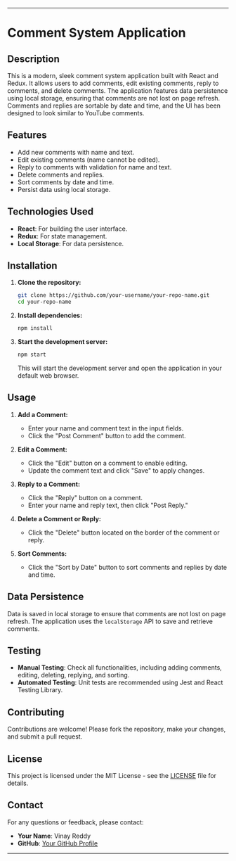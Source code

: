 
---

# Comment System Application

## Description

This is a modern, sleek comment system application built with React and Redux. It allows users to add comments, edit existing comments, reply to comments, and delete comments. The application features data persistence using local storage, ensuring that comments are not lost on page refresh. Comments and replies are sortable by date and time, and the UI has been designed to look similar to YouTube comments.

## Features

- Add new comments with name and text.
- Edit existing comments (name cannot be edited).
- Reply to comments with validation for name and text.
- Delete comments and replies.
- Sort comments by date and time.
- Persist data using local storage.

## Technologies Used

- **React**: For building the user interface.
- **Redux**: For state management.
- **Local Storage**: For data persistence.

## Installation

1. **Clone the repository:**

   ```bash
   git clone https://github.com/your-username/your-repo-name.git
   cd your-repo-name
   ```

2. **Install dependencies:**

   ```bash
   npm install
   ```

3. **Start the development server:**

   ```bash
   npm start
   ```

   This will start the development server and open the application in your default web browser.

## Usage

1. **Add a Comment:**
   - Enter your name and comment text in the input fields.
   - Click the "Post Comment" button to add the comment.

2. **Edit a Comment:**
   - Click the "Edit" button on a comment to enable editing.
   - Update the comment text and click "Save" to apply changes.

3. **Reply to a Comment:**
   - Click the "Reply" button on a comment.
   - Enter your name and reply text, then click "Post Reply."

4. **Delete a Comment or Reply:**
   - Click the "Delete" button located on the border of the comment or reply.

5. **Sort Comments:**
   - Click the "Sort by Date" button to sort comments and replies by date and time.

## Data Persistence

Data is saved in local storage to ensure that comments are not lost on page refresh. The application uses the `localStorage` API to save and retrieve comments.

## Testing

- **Manual Testing**: Check all functionalities, including adding comments, editing, deleting, replying, and sorting.
- **Automated Testing**: Unit tests are recommended using Jest and React Testing Library.

## Contributing

Contributions are welcome! Please fork the repository, make your changes, and submit a pull request.

## License

This project is licensed under the MIT License - see the [LICENSE](LICENSE) file for details.

## Contact

For any questions or feedback, please contact:

- **Your Name**: Vinay Reddy
- **GitHub**: [Your GitHub Profile](https://github.com/VinnuReddy18)

---
